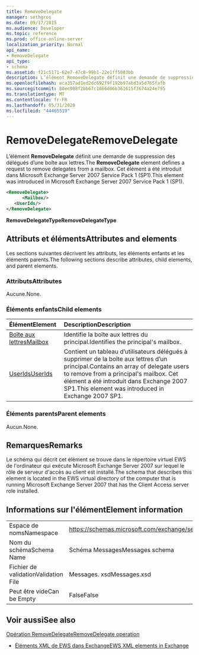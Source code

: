 ```yaml
---
title: RemoveDelegate
manager: sethgros
ms.date: 09/17/2015
ms.audience: Developer
ms.topic: reference
ms.prod: office-online-server
localization_priority: Normal
api_name:
- RemoveDelegate
api_type:
- schema
ms.assetid: f21c5171-62e7-47c8-99b1-22e1ff5883bb
description: L’élément RemoveDelegate définit une demande de suppression des délégués d’une boîte aux lettres. Cet élément a été introduit dans Microsoft Exchange Server 2007 Service Pack 1 (SP1).
ms.openlocfilehash: eca357ad1ed2dc692f9f192b97abd3a5d765fafb
ms.sourcegitcommit: 88ec988f2bb67c1866d06b361615f3674a24e795
ms.translationtype: MT
ms.contentlocale: fr-FR
ms.lasthandoff: 05/31/2020
ms.locfileid: "44465519"
---
```

# <a name="removedelegate"></a><span data-ttu-id="87fbb-104">RemoveDelegate</span><span class="sxs-lookup"><span data-stu-id="87fbb-104">RemoveDelegate</span></span>

<span data-ttu-id="87fbb-105">L’élément **RemoveDelegate** définit une demande de suppression des délégués d’une boîte aux lettres.</span><span class="sxs-lookup"><span data-stu-id="87fbb-105">The **RemoveDelegate** element defines a request to remove delegates from a mailbox.</span></span> <span data-ttu-id="87fbb-106">Cet élément a été introduit dans Microsoft Exchange Server 2007 Service Pack 1 (SP1).</span><span class="sxs-lookup"><span data-stu-id="87fbb-106">This element was introduced in Microsoft Exchange Server 2007 Service Pack 1 (SP1).</span></span> 
  
```xml
<RemoveDelegate>
      <Mailbox/>
   <UserIds/>
</RemoveDelegate>
```

 <span data-ttu-id="87fbb-107">**RemoveDelegateType**</span><span class="sxs-lookup"><span data-stu-id="87fbb-107">**RemoveDelegateType**</span></span>
## <a name="attributes-and-elements"></a><span data-ttu-id="87fbb-108">Attributs et éléments</span><span class="sxs-lookup"><span data-stu-id="87fbb-108">Attributes and elements</span></span>

<span data-ttu-id="87fbb-109">Les sections suivantes décrivent les attributs, les éléments enfants et les éléments parents.</span><span class="sxs-lookup"><span data-stu-id="87fbb-109">The following sections describe attributes, child elements, and parent elements.</span></span>
  
### <a name="attributes"></a><span data-ttu-id="87fbb-110">Attributs</span><span class="sxs-lookup"><span data-stu-id="87fbb-110">Attributes</span></span>

<span data-ttu-id="87fbb-111">Aucune.</span><span class="sxs-lookup"><span data-stu-id="87fbb-111">None.</span></span>
  
### <a name="child-elements"></a><span data-ttu-id="87fbb-112">Éléments enfants</span><span class="sxs-lookup"><span data-stu-id="87fbb-112">Child elements</span></span>

|<span data-ttu-id="87fbb-113">**Élément**</span><span class="sxs-lookup"><span data-stu-id="87fbb-113">**Element**</span></span>|<span data-ttu-id="87fbb-114">**Description**</span><span class="sxs-lookup"><span data-stu-id="87fbb-114">**Description**</span></span>|
|:-----|:-----|
|[<span data-ttu-id="87fbb-115">Boîte aux lettres</span><span class="sxs-lookup"><span data-stu-id="87fbb-115">Mailbox</span></span>](mailbox.md) <br/> |<span data-ttu-id="87fbb-116">Identifie la boîte aux lettres du principal.</span><span class="sxs-lookup"><span data-stu-id="87fbb-116">Identifies the principal's mailbox.</span></span>  <br/> |
|[<span data-ttu-id="87fbb-117">UserIds</span><span class="sxs-lookup"><span data-stu-id="87fbb-117">UserIds</span></span>](userids.md) <br/> |<span data-ttu-id="87fbb-118">Contient un tableau d’utilisateurs délégués à supprimer de la boîte aux lettres d’un principal.</span><span class="sxs-lookup"><span data-stu-id="87fbb-118">Contains an array of delegate users to remove from a principal's mailbox.</span></span> <span data-ttu-id="87fbb-119">Cet élément a été introduit dans Exchange 2007 SP1.</span><span class="sxs-lookup"><span data-stu-id="87fbb-119">This element was introduced in Exchange 2007 SP1.</span></span>  <br/> |
   
### <a name="parent-elements"></a><span data-ttu-id="87fbb-120">Éléments parents</span><span class="sxs-lookup"><span data-stu-id="87fbb-120">Parent elements</span></span>

<span data-ttu-id="87fbb-121">Aucun.</span><span class="sxs-lookup"><span data-stu-id="87fbb-121">None.</span></span>
  
## <a name="remarks"></a><span data-ttu-id="87fbb-122">Remarques</span><span class="sxs-lookup"><span data-stu-id="87fbb-122">Remarks</span></span>

<span data-ttu-id="87fbb-123">Le schéma qui décrit cet élément se trouve dans le répertoire virtuel EWS de l'ordinateur qui exécute Microsoft Exchange Server 2007 sur lequel le rôle de serveur d'accès au client est installé.</span><span class="sxs-lookup"><span data-stu-id="87fbb-123">The schema that describes this element is located in the EWS virtual directory of the computer that is running Microsoft Exchange Server 2007 that has the Client Access server role installed.</span></span>
  
## <a name="element-information"></a><span data-ttu-id="87fbb-124">Informations sur l'élément</span><span class="sxs-lookup"><span data-stu-id="87fbb-124">Element information</span></span>

|||
|:-----|:-----|
|<span data-ttu-id="87fbb-125">Espace de noms</span><span class="sxs-lookup"><span data-stu-id="87fbb-125">Namespace</span></span>  <br/> |https://schemas.microsoft.com/exchange/services/2006/messages  <br/> |
|<span data-ttu-id="87fbb-126">Nom du schéma</span><span class="sxs-lookup"><span data-stu-id="87fbb-126">Schema Name</span></span>  <br/> |<span data-ttu-id="87fbb-127">Schéma Messages</span><span class="sxs-lookup"><span data-stu-id="87fbb-127">Messages schema</span></span>  <br/> |
|<span data-ttu-id="87fbb-128">Fichier de validation</span><span class="sxs-lookup"><span data-stu-id="87fbb-128">Validation File</span></span>  <br/> |<span data-ttu-id="87fbb-129">Messages. xsd</span><span class="sxs-lookup"><span data-stu-id="87fbb-129">Messages.xsd</span></span>  <br/> |
|<span data-ttu-id="87fbb-130">Peut être vide</span><span class="sxs-lookup"><span data-stu-id="87fbb-130">Can be Empty</span></span>  <br/> |<span data-ttu-id="87fbb-131">False</span><span class="sxs-lookup"><span data-stu-id="87fbb-131">False</span></span>  <br/> |
   
## <a name="see-also"></a><span data-ttu-id="87fbb-132">Voir aussi</span><span class="sxs-lookup"><span data-stu-id="87fbb-132">See also</span></span>



[<span data-ttu-id="87fbb-133">Opération RemoveDelegate</span><span class="sxs-lookup"><span data-stu-id="87fbb-133">RemoveDelegate operation</span></span>](removedelegate-operation.md)


- [<span data-ttu-id="87fbb-134">Éléments XML de EWS dans Exchange</span><span class="sxs-lookup"><span data-stu-id="87fbb-134">EWS XML elements in Exchange</span></span>](ews-xml-elements-in-exchange.md)


